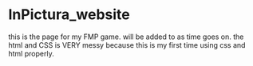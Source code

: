 # InPictura_website
this is the page for my FMP game.
will be added to as time goes on.
the html and CSS is VERY messy because this is my first time using css and html properly.
